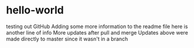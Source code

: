 # hello-world
testing out GitHub
Adding some more information to the readme file
here is another line of info
More updates after pull and merge
Updates above were made directly to master since it wasn't in a branch
